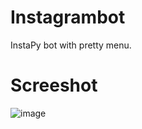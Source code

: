 # Instagrambot
InstaPy bot with pretty menu.










# Screeshot

![image](https://user-images.githubusercontent.com/81718284/116152823-b5ef9b80-a6e6-11eb-8533-31421aecbab8.png)
